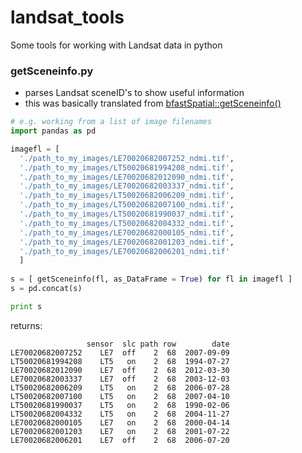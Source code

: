 # landsat_tools
Some tools for working with Landsat data in python

### getSceneinfo.py
* parses Landsat sceneID's to show useful information
* this was basically translated from [bfastSpatial::getSceneinfo()](https://github.com/dutri001/bfastSpatial/blob/master/R/getSceneinfo.R)
```python
# e.g. working from a list of image filenames
import pandas as pd

imagefl = [
  './path_to_my_images/LE70020682007252_ndmi.tif', 
  './path_to_my_images/LT50020681994208_ndmi.tif', 
  './path_to_my_images/LE70020682012090_ndmi.tif', 
  './path_to_my_images/LE70020682003337_ndmi.tif',
  './path_to_my_images/LT50020682006209_ndmi.tif', 
  './path_to_my_images/LT50020682007100_ndmi.tif', 
  './path_to_my_images/LT50020681990037_ndmi.tif', 
  './path_to_my_images/LT50020682004332_ndmi.tif',
  './path_to_my_images/LE70020682000105_ndmi.tif',
  './path_to_my_images/LE70020682001203_ndmi.tif',
  './path_to_my_images/LE70020682006201_ndmi.tif'
  ]
 
s = [ getSceneinfo(fl, as_DataFrame = True) for fl in imagefl ]
s = pd.concat(s)

print s
```
returns:
```
                 sensor  slc path row        date
LE70020682007252    LE7  off    2  68  2007-09-09
LT50020681994208    LT5   on    2  68  1994-07-27
LE70020682012090    LE7  off    2  68  2012-03-30
LE70020682003337    LE7  off    2  68  2003-12-03
LT50020682006209    LT5   on    2  68  2006-07-28
LT50020682007100    LT5   on    2  68  2007-04-10
LT50020681990037    LT5   on    2  68  1990-02-06
LT50020682004332    LT5   on    2  68  2004-11-27
LE70020682000105    LE7   on    2  68  2000-04-14
LE70020682001203    LE7   on    2  68  2001-07-22
LE70020682006201    LE7  off    2  68  2006-07-20
```
 
 

